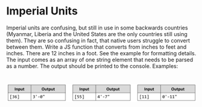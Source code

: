 # Imperial Units
Imperial units are confusing, but still in use in some backwards countries (Myanmar, Liberia and the United States
are the only countries still using them). They are so confusing in fact, that native users struggle to convert between
them. Write a JS function that converts from inches to feet and inches. 
There are 12 inches in a foot. See the example for formatting details.
The input comes as an array of one string element that needs to be parsed as a number.
The output should be printed to the console.
Examples:

# ![Examples](example.png)


